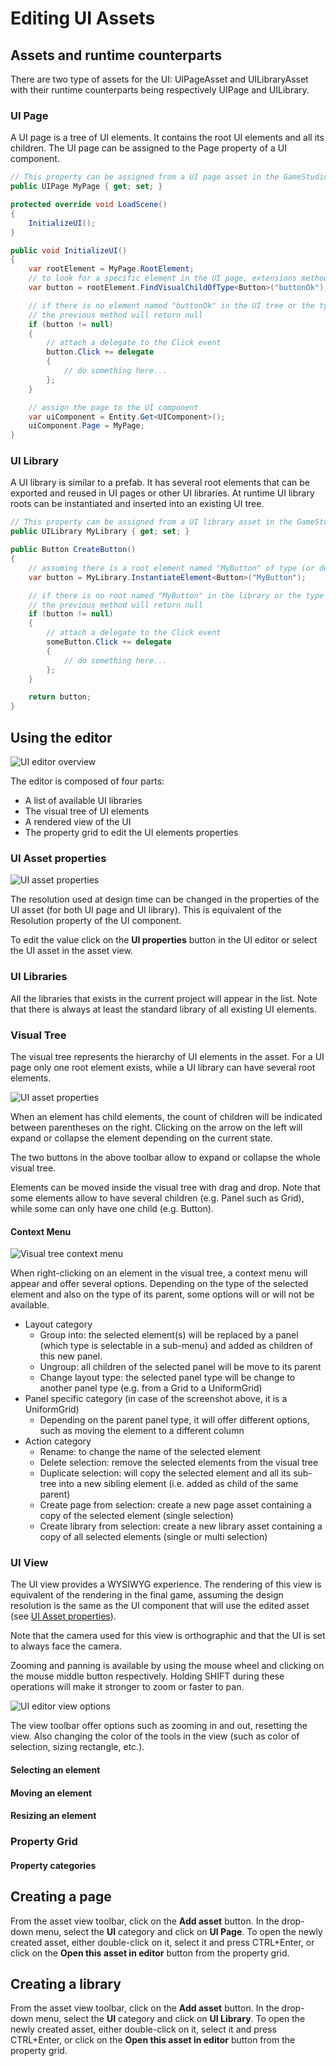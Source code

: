 # Editing UI Assets

## Assets and runtime counterparts
There are two type of assets for the UI: UIPageAsset and UILibraryAsset with their runtime counterparts
being respectively UIPage and UILibrary.

### UI Page
A UI page is a tree of UI elements. It contains the root UI elements and all its children.
The UI page can be assigned to the Page property of a UI component.

```csharp
// This property can be assigned from a UI page asset in the GameStudio
public UIPage MyPage { get; set; }

protected override void LoadScene()
{
    InitializeUI();
}

public void InitializeUI()
{
    var rootElement = MyPage.RootElement;
    // to look for a specific element in the UI page, extensions methods can be used
    var button = rootElement.FindVisualChildOfType<Button>("buttonOk");

    // if there is no element named "buttonOk" in the UI tree or the type does not match,
    // the previous method will return null
    if (button != null)
    {
        // attach a delegate to the Click event
        button.Click += delegate
        {
            // do something here...
        };
    }

    // assign the page to the UI component
    var uiComponent = Entity.Get<UIComponent>();
    uiComponent.Page = MyPage;
}
```

### UI Library
A UI library is similar to a prefab. It has several root elements that can be exported and reused in UI 
pages or other UI libraries. At runtime UI library roots can be instantiated and inserted into an existing UI
tree.

```csharp
// This property can be assigned from a UI library asset in the GameStudio
public UILibrary MyLibrary { get; set; }

public Button CreateButton()
{
    // assuming there is a root element named "MyButton" of type (or derived from) Button
    var button = MyLibrary.InstantiateElement<Button>("MyButton");

    // if there is no root named "MyButton" in the library or the type does not match,
    // the previous method will return null
    if (button != null)
    {        
        // attach a delegate to the Click event
        someButton.Click += delegate
        {
            // do something here...
        };
    }

    return button;
}
```

## Using the editor

![UI editor overview](media/ui-editor-overview.png)

The editor is composed of four parts:
* A list of available UI libraries
* The visual tree of UI elements
* A rendered view of the UI
* The property grid to edit the UI elements properties

### UI Asset properties

![UI asset properties](media/ui-asset-properties.png)

The resolution used at design time can be changed in the properties of the UI asset (for both UI page and UI
library). This is equivalent of the Resolution property of the UI component.

To edit the value click on the **UI properties** button in the UI editor or select the UI asset in the asset
view.

### UI Libraries

All the libraries that exists in the current project will appear in the list. Note that there is always at least
the standard library of all existing UI elements.

### Visual Tree

The visual tree represents the hierarchy of UI elements in the asset. For a UI page only one root element exists,
while a UI library can have several root elements.

![UI asset properties](media/ui-editor-visual-tree.png)

When an element has child elements, the count of children will be indicated between parentheses on the right.
Clicking on the arrow on the left will expand or collapse the element depending on the current state.

The two buttons in the above toolbar allow to expand or collapse the whole visual tree.

Elements can be moved inside the visual tree with drag and drop. Note that some elements allow to have several
children (e.g. Panel such as Grid), while some can only have one child (e.g. Button).

#### Context Menu

![Visual tree context menu](media/ui-editor-context-menu.png)

When right-clicking on an element in the visual tree, a context menu will appear and offer several options.
Depending on the type of the selected element and also on the type of its parent, some options will or will not be
available.

* Layout category
  * Group into: the selected element(s) will be replaced by a panel (which type is selectable in a sub-menu) and
    added as children of this new panel.
  * Ungroup: all children of the selected panel will be move to its parent
  * Change layout type: the selected panel type will be change to another panel type (e.g. from a Grid to a 
    UniformGrid)
* Panel specific category (in case of the screenshot above, it is a UniformGrid)
  * Depending on the parent panel type, it will offer different options, such as moving the element to a different
    column
* Action category
  * Rename: to change the name of the selected element
  * Delete selection: remove the selected elements from the visual tree
  * Duplicate selection: will copy the selected element and all its sub-tree into a new sibling element (i.e.
    added as child of the same parent)
  * Create page from selection: create a new page asset containing a copy of the selected element (single
    selection)
  * Create library from selection: create a new library asset containing a copy of all selected elements (single
    or multi selection)

### UI View

The UI view provides a WYSIWYG experience. The rendering of this view is equivalent of the rendering in the final
game, assuming the design resolution is the same as the UI component that will use the edited asset (see 
[UI Asset properties](#ui-asset-properties)).

Note that the camera used for this view is orthographic and that the UI is set to always face the camera.

Zooming and panning is available by using the mouse wheel and clicking on the mouse middle button respectively.
Holding SHIFT during these operations will make it stronger to zoom or faster to pan.

![UI editor view options](media/ui-editor-view-options.png)

The view toolbar offer options such as zooming in and out, resetting the view. Also changing the color of the tools in the view (such as color of selection, sizing rectangle, etc.).

#### Selecting an element

#### Moving an element

#### Resizing an element

### Property Grid

#### Property categories

## Creating a page

From the asset view toolbar, click on the **Add asset** button. In the drop-down menu, select the **UI**
category and click on **UI Page**. To open the newly created asset, either double-click on it, select it
and press CTRL+Enter, or click on the **Open this asset in editor** button from the property grid.

## Creating a library

From the asset view toolbar, click on the **Add asset** button. In the drop-down menu, select the **UI**
category and click on **UI Library**. To open the newly created asset, either double-click on it, select it
and press CTRL+Enter, or click on the **Open this asset in editor** button from the property grid.